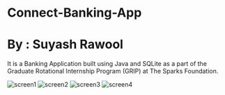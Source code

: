 # Connect-Banking-App
# By : Suyash Rawool
It is a Banking Application built using Java and SQLite as a part of the Graduate Rotational Internship Program (GRIP) at The Sparks Foundation.


![screen1](https://user-images.githubusercontent.com/59467245/158013609-1e166391-dfcd-47ec-b51c-ea09e253f19d.PNG)
![screen2](https://user-images.githubusercontent.com/59467245/158013612-ffa15e55-43df-4540-89fd-c01ecde3aca7.PNG)
![screen3](https://user-images.githubusercontent.com/59467245/158013615-91e2bc9c-4482-41ed-8b8b-678fbc5d4529.PNG)
![screen4](https://user-images.githubusercontent.com/59467245/158013616-42c60d33-9736-4989-9012-6ef1a40ce4f3.PNG)
